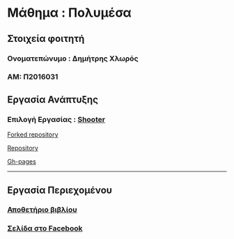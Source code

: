 
# Μάθημα : Πολυμέσα
## Στοιχεία φοιτητή
### Ονοματεπώνυμο : Δημήτρης Χλωρός
### ΑΜ: Π2016031

## Εργασία Ανάπτυξης

### Επιλογή Εργασίας : [Shooter](https://github.com/ioniodi/shooter)

[Forked repository](https://github.com/JIMCHLOROS/mm)

[Repository](https://github.com/JIMCHLOROS/Shooter)

[Gh-pages](https://github.com/JIMCHLOROS/Shooter/tree/gh-pages)

------------------------------------------------------------------------------------
## Εργασία Περιεχομένου

### [Αποθετήριο βιβλίου](https://jimchloros.github.io/gr/)

### [Σελίδα στο Facebook](https://www.facebook.com/Προγραμματισμός-και-Διάδραση-2134439676883525/)
